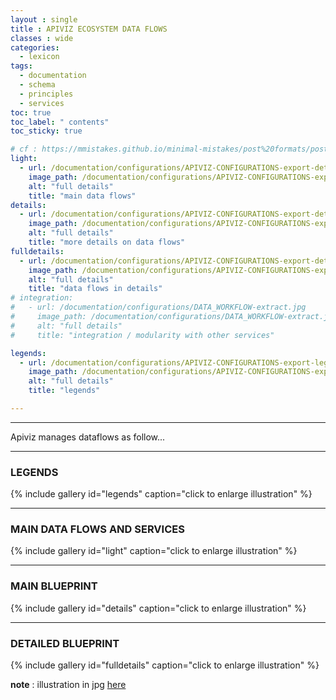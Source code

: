```yaml
---
layout : single 
title : APIVIZ ECOSYSTEM DATA FLOWS
classes : wide
categories:
  - lexicon
tags:
  - documentation
  - schema
  - principles
  - services
toc: true
toc_label: " contents"
toc_sticky: true

# cf : https://mmistakes.github.io/minimal-mistakes/post%20formats/post-gallery/
light:
  - url: /documentation/configurations/APIVIZ-CONFIGURATIONS-export-details-light.jpg
    image_path: /documentation/configurations/APIVIZ-CONFIGURATIONS-export-details-light.jpg
    alt: "full details"
    title: "main data flows"
details:
  - url: /documentation/configurations/APIVIZ-CONFIGURATIONS-export-details.jpg
    image_path: /documentation/configurations/APIVIZ-CONFIGURATIONS-export-details.jpg
    alt: "full details"
    title: "more details on data flows"
fulldetails:
  - url: /documentation/configurations/APIVIZ-CONFIGURATIONS-export-details-full.jpg
    image_path: /documentation/configurations/APIVIZ-CONFIGURATIONS-export-details-full.jpg
    alt: "full details"
    title: "data flows in details"
# integration:
#   - url: /documentation/configurations/DATA_WORKFLOW-extract.jpg
#     image_path: /documentation/configurations/DATA_WORKFLOW-extract.jpg
#     alt: "full details"
#     title: "integration / modularity with other services"

legends:
  - url: /documentation/configurations/APIVIZ-CONFIGURATIONS-export-legends.jpg
    image_path: /documentation/configurations/APIVIZ-CONFIGURATIONS-export-legends.jpg
    alt: "full details"
    title: "legends"

---
```


-----

Apiviz manages dataflows as follow...

---------

### LEGENDS

{% include gallery id="legends" caption="click to enlarge illustration" %}

------

### MAIN DATA FLOWS AND SERVICES

{% include gallery id="light" caption="click to enlarge illustration" %}

------


### MAIN BLUEPRINT

{% include gallery id="details" caption="click to enlarge illustration" %}

------


### DETAILED BLUEPRINT

{% include gallery id="fulldetails" caption="click to enlarge illustration" %}

**note** : illustration in jpg [here](https://raw.githubusercontent.com/co-demos/apiviz-frontend/master/documentation/configurations/DATA_WORKFLOW-details.jpg)

<!-- ------


### INTEGRATION TO OTHER SERVICES

{% include gallery id="integration" caption="click to enlarge illustration" %} -->